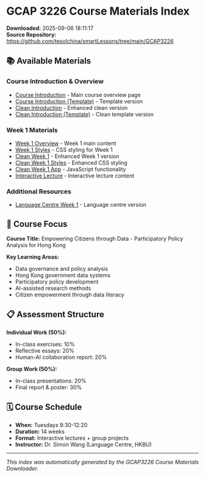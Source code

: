 # GCAP 3226 Course Materials Index

**Downloaded:** 2025-09-06 18:11:17  
**Source Repository:** https://github.com/tesolchina/smartLessons/tree/main/GCAP3226

## 📚 Available Materials

### Course Introduction & Overview
- [Course Introduction](01_course_introduction.md) - Main course overview page
- [Course Introduction (Template)](01_course_introduction_temp.md) - Template version
- [Clean Introduction](03_clean_intro.md) - Enhanced clean version  
- [Clean Introduction (Template)](03_clean_intro_temp.md) - Clean template version

### Week 1 Materials
- [Week 1 Overview](02_week1_overview.md) - Week 1 main content
- [Week 1 Styles](02_week1_styles.md) - CSS styling for Week 1
- [Clean Week 1](04_clean_week1.md) - Enhanced Week 1 version
- [Clean Week 1 Styles](04_clean_week1_styles.md) - Enhanced CSS styling
- [Clean Week 1 App](04_clean_week1_app.md) - JavaScript functionality
- [Interactive Lecture](05_interactive_lecture.md) - Interactive lecture content

### Additional Resources  
- [Language Centre Week 1](06_lang0036_week1.md) - Language centre version

## 🎯 Course Focus

**Course Title:** Empowering Citizens through Data - Participatory Policy Analysis for Hong Kong

**Key Learning Areas:**
- Data governance and policy analysis
- Hong Kong government data systems  
- Participatory policy development
- AI-assisted research methods
- Citizen empowerment through data literacy

## 📋 Assessment Structure

**Individual Work (50%):**
- In-class exercises: 10%
- Reflective essays: 20% 
- Human-AI collaboration report: 20%

**Group Work (50%):**
- In-class presentations: 20%
- Final report & poster: 30%

## 🗓️ Course Schedule

- **When:** Tuesdays 9:30-12:20
- **Duration:** 14 weeks
- **Format:** Interactive lectures + group projects
- **Instructor:** Dr. Simon Wang (Language Centre, HKBU)

---

*This index was automatically generated by the GCAP3226 Course Materials Downloader.*
